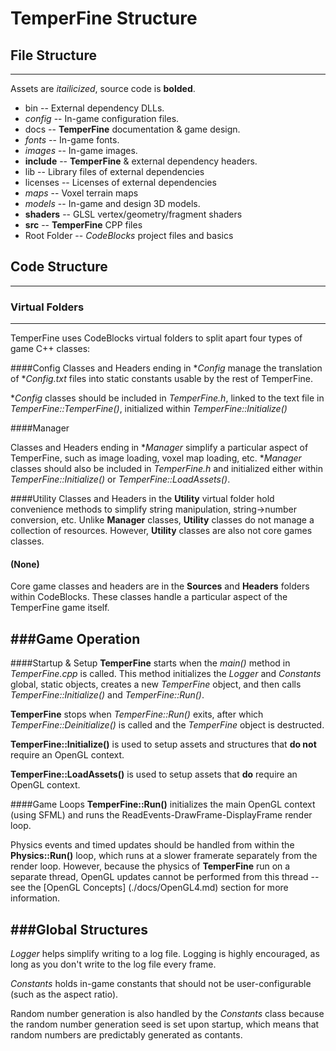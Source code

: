 # TemperFine Structure
## File Structure
-----------------

Assets are *itailicized*, source code is **bolded**.

* bin -- External dependency DLLs.
* *config* -- In-game configuration files.
* docs -- **TemperFine** documentation & game design.
* *fonts* -- In-game fonts.
* *images* -- In-game images.
* **include** -- **TemperFine** & external dependency headers.
* lib -- Library files of external dependencies
* licenses -- Licenses of external dependencies
* *maps* -- Voxel terrain maps
* *models* -- In-game and design 3D models.
* **shaders** -- GLSL vertex/geometry/fragment shaders
* **src** -- **TemperFine** CPP files
* Root Folder -- *CodeBlocks* project files and basics

## Code Structure
-----------------

### Virtual Folders
-------------------------
TemperFine uses CodeBlocks virtual folders to split apart four types of game C++ classes:

####Config
Classes and Headers ending in **Config* manage the translation of **Config.txt* files into static constants usable by the rest of TemperFine.

**Config* classes should be included in *TemperFine.h*, linked to the text file in *TemperFine::TemperFine()*, initialized within *TemperFine::Initialize()*

####Manager

Classes and Headers ending in **Manager* simplify a particular aspect of TemperFine, such as image loading, voxel map loading, etc. **Manager* classes should also be included in *TemperFine.h* and initialized either within *TemperFine::Initialize()* or *TemperFine::LoadAssets()*. 

####Utility
Classes and Headers in the **Utility** virtual folder hold convenience methods to simplify string manipulation, string->number conversion, etc. Unlike **Manager** classes, **Utility** classes do not manage a collection of resources. However, **Utility** classes are also not core games classes.

#### (None)
Core game classes and headers are in the **Sources** and **Headers** folders within CodeBlocks. These classes handle a particular aspect of the TemperFine game itself.

###Game Operation
-----------------
####Startup & Setup
**TemperFine** starts when the *main()* method in *TemperFine.cpp* is called. This method initializes the *Logger* and *Constants* global, static objects, creates a new *TemperFine* object, and then calls *TemperFine::Initialize()* and *TemperFine::Run()*. 

**TemperFine** stops when *TemperFine::Run()* exits, after which *TemperFine::Deinitialize()* is called and the *TemperFine* object is destructed.

**TemperFine::Initialize()** is used to setup assets and structures that **do not** require an OpenGL context.

**TemperFine::LoadAssets()** is used to setup assets that **do** require an OpenGL context.

####Game Loops
**TemperFine::Run()** initializes the main OpenGL context (using SFML) and runs the ReadEvents-DrawFrame-DisplayFrame render loop. 

Physics events and timed updates should be handled from within the **Physics::Run()** loop, which runs at a slower framerate separately from the render loop. However, because the physics of **TemperFine** run on a separate thread, OpenGL updates cannot be performed from this thread -- see the [OpenGL Concepts] (./docs/OpenGL4.md) section for more information.

###Global Structures
---------------------
*Logger* helps simplify writing to a log file. Logging is highly encouraged, as long as you don't write to the log file every frame.

*Constants* holds in-game constants that should not be user-configurable (such as the aspect ratio).

Random number generation is also handled by the *Constants* class because the random number generation seed is set upon startup, which means that random numbers are predictably generated as contants.
